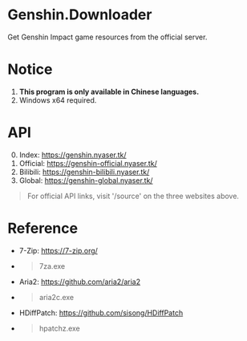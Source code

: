 # Genshin.Downloader
Get Genshin Impact game resources from the official server.

# Notice
1. **This program is only available in Chinese languages.**
2. Windows x64 required.

# API
0. Index: <https://genshin.nyaser.tk/>
2. Official: <https://genshin-official.nyaser.tk/>
3. Bilibili: <https://genshin-bilibili.nyaser.tk/>
3. Global: <https://genshin-global.nyaser.tk/>
> For official API links, visit '/source' on the three websites above.

# Reference
- 7-Zip: <https://7-zip.org/>
- > 7za.exe
- Aria2: <https://github.com/aria2/aria2>
- > aria2c.exe
- HDiffPatch: <https://github.com/sisong/HDiffPatch>
- > hpatchz.exe
